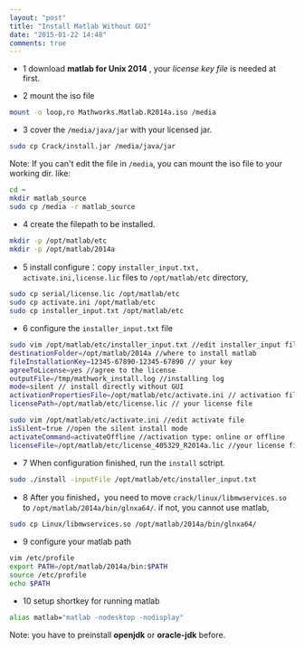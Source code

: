 ```yaml
---
layout: "post"
title: "Install Matlab Without GUI"
date: "2015-01-22 14:48"
comments: true
---
```



- 1 download **matlab for Unix 2014** , your *license key file* is needed at first.

- 2 mount the iso file

```bash
mount -o loop,ro Mathworks.Matlab.R2014a.iso /media
```

- 3 cover the `/media/java/jar` with your licensed jar.

```bash
sudo cp Crack/install.jar /media/java/jar
```

Note: If you can't edit the file in `/media`, you can mount the iso file to your working dir. like:

```bash
cd ~
mkdir matlab_source
sudo cp /media -r matlab_source
```

- 4 create the filepath to be installed.

```bash
mkdir -p /opt/matlab/etc
mkdir -p /opt/matlab/2014a
```

- 5 install configure：copy `installer_input.txt, activate.ini,license.lic` files to `/opt/matlab/etc` directory,

```bash
sudo cp serial/license.lic /opt/matlab/etc
sudo cp activate.ini /opt/matlab/etc
sudo cp installer_input.txt /opt/matlab/etc
```

- 6 configure the `installer_input.txt` file

```bash
sudo vim /opt/matlab/etc/installer_input.txt //edit installer_input file
destinationFolder=/opt/matlab/2014a //where to install matlab
fileInstallationKey=12345-67890-12345-67890 // your key
agreeToLicense=yes //agree to the license
outputFile=/tmp/mathwork_install.log //installing log
mode=silent // install directly without GUI
activationPropertiesFile=/opt/matlab/etc/activate.ini // activation file
licensePath=/opt/matlab/etc/license.lic // your license file
```

```bash
sudo vim /opt/matlab/etc/activate.ini //edit activate file
isSilent=true //open the silent install mode
activateCommand=activateOffline //activation type: online or offline
licenseFile=/opt/matlab/etc/license_405329_R2014a.lic //your license file location
```

- 7 When configuration finished, run the `install` sctript.

```bash
sudo ./install -inputFile /opt/matlab/etc/installer_input.txt
```

- 8 After you finished，you need to move `crack/linux/libmwservices.so` to `/opt/matlab/2014a/bin/glnxa64/`. if not, you cannot use matlab,

```bash
sudo cp Linux/libmwservices.so /opt/matlab/2014a/bin/glnxa64/
```

- 9 configure your matlab path

```bash
vim /etc/profile
export PATH=/opt/matlab/2014a/bin:$PATH
source /etc/profile
echo $PATH
```

- 10 setup shortkey for running matlab

```bash
alias matlab="matlab -nodesktop -nodisplay"
```

Note: you have to preinstall **openjdk** or **oracle-jdk** before.
